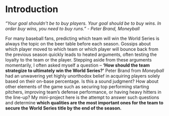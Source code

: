 # Introduction

<em>“Your goal shouldn't be to buy players. Your goal should be to buy wins. In order buy wins, you need to buy runs.” - Peter Brand, Moneyball</em>

For many baseball fans, predicting which team will win the World Series is always the topic on the beer table before each season. Gossips about which player moved to which team or which player will bounce back from the previous season quickly leads to heated arguments, often testing the loyalty to the team or the player. Stepping aside from these arguments momentarily, I often asked myself a question – **‘How should the team strategize to ultimately win the World Series?’** Peter Brand from <em> Moneyball</em> had an unwavering yet highly unorthodox belief in acquiring players solely based on their on-base percentage. Is this a sound judgment? How about other elements of the game such as securing top performing starting pitchers, improving team’s defense performance, or having heavy hitters in the line-up? My mini-project here is the attempt to answer such questions and determine **which qualities are the most important ones for the team to secure the World Series title by the end of the season.** 
